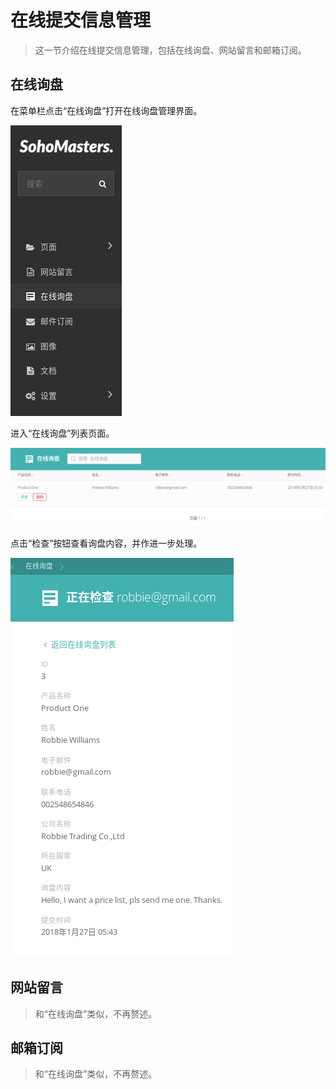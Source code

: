 # 在线提交信息管理

> 这一节介绍在线提交信息管理，包括在线询盘、网站留言和邮箱订阅。

## 在线询盘

在菜单栏点击“在线询盘”打开在线询盘管理界面。

![在线询盘](_images/submit1.png)

进入“在线询盘”列表页面。

![网站留言](_images/submit2.png)

点击“检查”按钮查看询盘内容，并作进一步处理。

![邮箱订阅](_images/submit3.png)

## 网站留言

> 和“在线询盘”类似，不再赘述。

## 邮箱订阅

> 和“在线询盘”类似，不再赘述。
